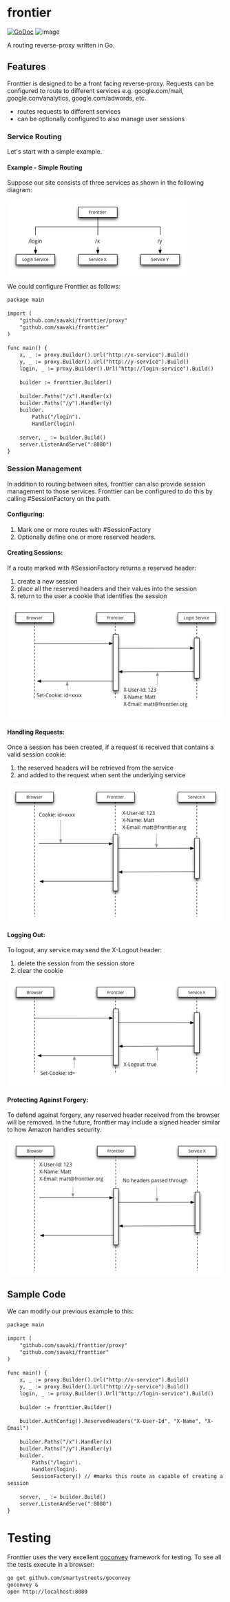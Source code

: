 frontier
========

[![GoDoc](https://godoc.org/github.com/savaki/fronttier?status.png)](https://godoc.org/github.com/savaki/fronttier) ![image](https://api.travis-ci.org/savaki/fronttier.png)

A routing reverse-proxy written in Go.

## Features

Fronttier is designed to be a front facing reverse-proxy.  Requests can be configured to route to different services e.g. google.com/mail, google.com/analytics, google.com/adwords, etc.

* routes requests to different services
* can be optionally configured to also manage user sessions 

### Service Routing

Let's start with a simple example.  

#### Example - Simple Routing

Suppose our site consists of three services as shown in the following diagram:

![image](Overview.png)

We could configure Fronttier as follows:

```
package main

import (
	"github.com/savaki/fronttier/proxy"
	"github.com/savaki/fronttier"
)

func main() {
	x, _ := proxy.Builder().Url("http://x-service").Build()
	y, _ := proxy.Builder().Url("http://y-service").Build()
	login, _ := proxy.Builder().Url("http://login-service").Build()

	builder := fronttier.Builder()

	builder.Paths("/x").Handler(x)
	builder.Paths("/y").Handler(y)
	builder.
		Paths("/login").
		Handler(login)

	server, _ := builder.Build()
	server.ListenAndServe(":8080")
}
```

### Session Management 

In addition to routing between sites, fronttier can also provide session management to those services.  Fronttier can be configured to do this by calling #SessionFactory on the path.  

#### Configuring:

1. Mark one or more routes with #SessionFactory
2. Optionally define one or more reserved headers.

#### Creating Sessions:

If a route marked with #SessionFactory returns a reserved header:

1. create a new session
2. place all the reserved headers and their values into the session
3. return to the user a cookie that identifies the session

![image](Login.png)

#### Handling Requests:

Once a session has been created, if a request is received that contains a valid session cookie:

1. the reserved headers will be retrieved from the service
2. and added to the request when sent the underlying service

![image](Request.png)

#### Logging Out:

To logout, any service may send the X-Logout header:

1. delete the session from the session store
2. clear the cookie

![image](Logout.png)

#### Protecting Against Forgery:

To defend against forgery, any reserved header received from the browser will be removed.  In the future, fronttier may include a signed header similar to how Amazon handles security.

![image](Forgery.png)

## Sample Code

We can modify our previous example to this:

```
package main

import (
	"github.com/savaki/fronttier/proxy"
	"github.com/savaki/fronttier"
)

func main() {
	x, _ := proxy.Builder().Url("http://x-service").Build()
	y, _ := proxy.Builder().Url("http://y-service").Build()
	login, _ := proxy.Builder().Url("http://login-service").Build()

	builder := fronttier.Builder()

	builder.AuthConfig().ReservedHeaders("X-User-Id", "X-Name", "X-Email")

	builder.Paths("/x").Handler(x)
	builder.Paths("/y").Handler(y)
	builder.
		Paths("/login").
		Handler(login).
		SessionFactory() // #marks this route as capable of creating a session

	server, _ := builder.Build()
	server.ListenAndServe(":8080")
}
```


# Testing

Fronttier uses the very excellent [goconvey](https://github.com/smartystreets/goconvey) framework for testing.  To see all the tests execute in a browser:

```
go get github.com/smartystreets/goconvey
goconvey &
open http://localhost:8080
```
